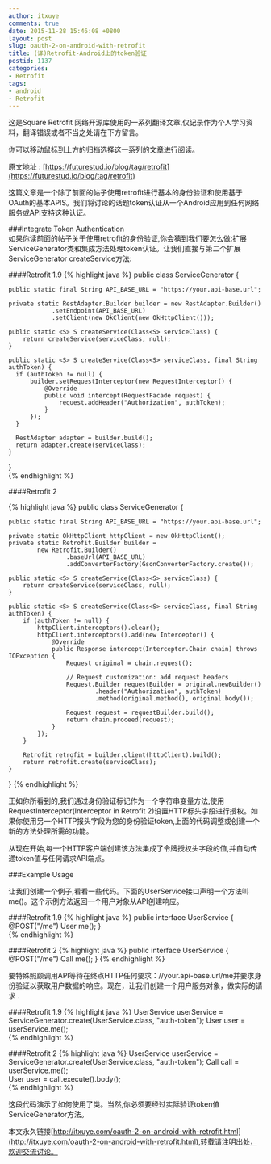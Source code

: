 ```yaml
---
author: itxuye
comments: true
date: 2015-11-28 15:46:08 +0800
layout: post
slug: oauth-2-on-android-with-retrofit
title: (译)Retrofit-Android上的token验证
postid: 1137
categories: 
- Retrofit
tags:
- android
- Retrofit
--- 
```

这是Square Retrofit 网络开源库使用的一系列翻译文章,仅记录作为个人学习资料，翻译错误或者不当之处请在下方留言。  
  
你可以移动鼠标到上方的归档选择这一系列的文章进行阅读。  
  
原文地址 : [https://futurestud.io/blog/tag/retrofit](https://futurestud.io/blog/tag/retrofit)   
  
这篇文章是一个除了前面的帖子使用retrofit进行基本的身份验证和使用基于OAuth的基本APIS。我们将讨论的话题token认证从一个Android应用到任何网络服务或API支持这种认证。    
  
<!-- more -->   
  
###Integrate Token Authentication  
如果你读前面的帖子关于使用retrofit的身份验证,你会猜到我们要怎么做:扩展ServiceGenerator类和集成方法处理token认证。让我们直接与第二个扩展ServiceGenerator createService方法:  
  
####Retrofit 1.9
{% highlight java %}
public class ServiceGenerator {

    public static final String API_BASE_URL = "https://your.api-base.url";

    private static RestAdapter.Builder builder = new RestAdapter.Builder()
                .setEndpoint(API_BASE_URL)
                .setClient(new OkClient(new OkHttpClient()));

    public static <S> S createService(Class<S> serviceClass) {
        return createService(serviceClass, null);
    }

    public static <S> S createService(Class<S> serviceClass, final String authToken) {  
      if (authToken != null) {
          builder.setRequestInterceptor(new RequestInterceptor() {
              @Override
              public void intercept(RequestFacade request) {
                  request.addHeader("Authorization", authToken);
              }
          });
      }

      RestAdapter adapter = builder.build();
      return adapter.create(serviceClass);
    }
}  
{% endhighlight %} 
  
####Retrofit 2  

{% highlight java %}
public class ServiceGenerator {

    public static final String API_BASE_URL = "https://your.api-base.url";

    private static OkHttpClient httpClient = new OkHttpClient();
    private static Retrofit.Builder builder =
            new Retrofit.Builder()
                    .baseUrl(API_BASE_URL)
                    .addConverterFactory(GsonConverterFactory.create());

    public static <S> S createService(Class<S> serviceClass) {
        return createService(serviceClass, null);
    }

    public static <S> S createService(Class<S> serviceClass, final String authToken) {
        if (authToken != null) {
            httpClient.interceptors().clear();
            httpClient.interceptors().add(new Interceptor() {
                @Override
                public Response intercept(Interceptor.Chain chain) throws IOException {
                    Request original = chain.request();

                    // Request customization: add request headers
                    Request.Builder requestBuilder = original.newBuilder()
                            .header("Authorization", authToken)
                            .method(original.method(), original.body());

                    Request request = requestBuilder.build();
                    return chain.proceed(request);
                }
            });
        }

        Retrofit retrofit = builder.client(httpClient).build();
        return retrofit.create(serviceClass);
    }
}
{% endhighlight %}   
  
正如你所看到的,我们通过身份验证标记作为一个字符串变量方法,使用RequestInterceptor(Interceptor in Retrofit 2)设置HTTP标头字段进行授权。如果你使用另一个HTTP报头字段为您的身份验证token,上面的代码调整或创建一个新的方法处理所需的功能。   
  
从现在开始,每一个HTTP客户端创建该方法集成了令牌授权头字段的值,并自动传递token值与任何请求API端点。  
  
###Example Usage  
  
让我们创建一个例子,看看一些代码。下面的UserService接口声明一个方法叫me()。这个示例方法返回一个用户对象从API创建响应。  
  
####Retrofit 1.9
{% highlight java %}
public interface UserService {  
    @POST("/me")
    User me();
}  
{% endhighlight %}    

####Retrofit 2
{% highlight java %}
public interface UserService {  
    @POST("/me")
    Call<User> me();
}
{% endhighlight %}   
  
要特殊照顾调用API等待在终点HTTP任何要求：//your.api-base.url/me并要求身份验证以获取用户数据的响应。现在，让我们创建一个用户服务对象，做实际的请求 .  
  
####Retrofit 1.9
{% highlight java %}
UserService userService =  
    ServiceGenerator.create(UserService.class, "auth-token");
User user = userService.me();  
{% endhighlight %}   
    
####Retrofit 2
{% highlight java %}
UserService userService =  
    ServiceGenerator.create(UserService.class, "auth-token");
Call<User> call = userService.me();  
User user = call.execute().body();  
{% endhighlight %}  
  
这段代码演示了如何使用了类。当然,你必须要经过实际验证token值ServiceGenerator方法。  
  
  
本文永久链接[http://itxuye.com/oauth-2-on-android-with-retrofit.html](http://itxuye.com/oauth-2-on-android-with-retrofit.html),转载请注明出处，欢迎交流讨论。  
  
